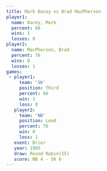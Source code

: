 ```yaml
---
title: Mark Dacey vs Brad MacPherson
player1:                
  name: Dacey, Mark     
  percent: 66           
  wins: 1               
  losses: 0             
player2:                
  name: MacPherson, Brad
  percent: 76           
  wins: 0               
  losses: 1             
games:
 - player1:         
     team: 'SK'     
     position: Third
     percent: 66    
     win: 1         
     loss: 0        
   player2:        
     team: 'NB'    
     position: Lead
     percent: 76   
     win: 0        
     loss: 1       
   event: Brier         
   year: 1995           
   draw: Round Robin(15)
   score: NB 4 - SK 6   
---
```

